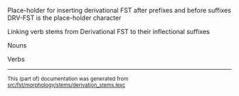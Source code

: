 Place-holder for inserting derivational FST after prefixes and before suffixes
DRV-FST is the place-holder character

Linking verb stems from Derivational FST to their inflectional suffixes

Nouns

Verbs

* * *

<small>This (part of) documentation was generated from [src/fst/morphology/stems/derivation_stems.lexc](https://github.com/giellalt/lang-crk/blob/main/src/fst/morphology/stems/derivation_stems.lexc)</small>
